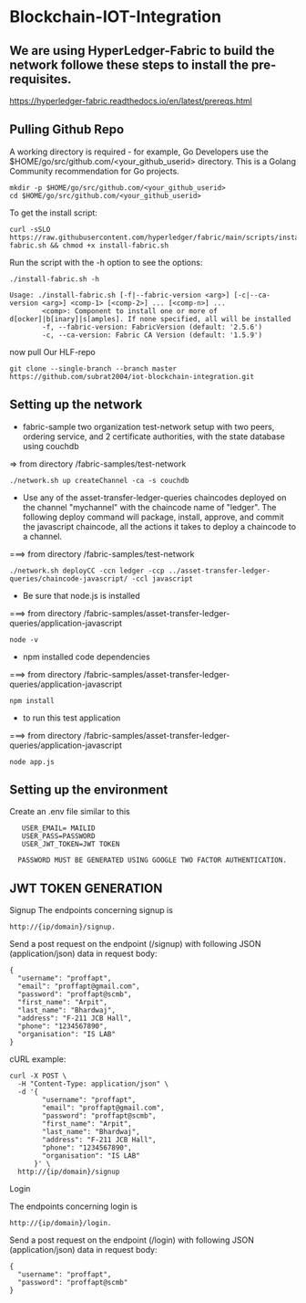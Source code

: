 # Blockchain-IOT-Integration
We are using HyperLedger-Fabric to build the network
followe these steps to install the pre-requisites.
---------------------------------------------------------
https://hyperledger-fabric.readthedocs.io/en/latest/prereqs.html

Pulling Github Repo
---------------------------------------------------------
A working directory is required - for example, Go Developers use the $HOME/go/src/github.com/<your_github_userid> directory.  This is a Golang Community recommendation for Go projects.

```
mkdir -p $HOME/go/src/github.com/<your_github_userid>
cd $HOME/go/src/github.com/<your_github_userid>
```
To get the install script:
```
curl -sSLO https://raw.githubusercontent.com/hyperledger/fabric/main/scripts/install-fabric.sh && chmod +x install-fabric.sh
```
Run the script with the -h option to see the options:
```
./install-fabric.sh -h
```
```
Usage: ./install-fabric.sh [-f|--fabric-version <arg>] [-c|--ca-version <arg>] <comp-1> [<comp-2>] ... [<comp-n>] ...
        <comp>: Component to install one or more of  d[ocker]|b[inary]|s[amples]. If none specified, all will be installed
        -f, --fabric-version: FabricVersion (default: '2.5.6')
        -c, --ca-version: Fabric CA Version (default: '1.5.9')

```
now pull Our HLF-repo
```
git clone --single-branch --branch master https://github.com/subrat2004/iot-blockchain-integration.git
```
Setting up the network
---------------------------------------------------------
- fabric-sample two organization test-network setup with two peers, ordering service,
  and 2 certificate authorities, with the state database using couchdb

 => from directory /fabric-samples/test-network
```
./network.sh up createChannel -ca -s couchdb
```
 - Use any of the asset-transfer-ledger-queries chaincodes deployed on the channel "mychannel"
   with the chaincode name of "ledger". The following deploy command will package,
   install, approve, and commit the javascript chaincode, all the actions it takes
   to deploy a chaincode to a channel.

===> from directory /fabric-samples/test-network
```
./network.sh deployCC -ccn ledger -ccp ../asset-transfer-ledger-queries/chaincode-javascript/ -ccl javascript
```
 - Be sure that node.js is installed

===> from directory /fabric-samples/asset-transfer-ledger-queries/application-javascript
```
node -v
```
 - npm installed code dependencies

===> from directory /fabric-samples/asset-transfer-ledger-queries/application-javascript
```
npm install
```
 - to run this test application

===> from directory /fabric-samples/asset-transfer-ledger-queries/application-javascript
```
node app.js
```
   
Setting up the environment
---------------------------------------------------------
Create an .env file similar to this
```
   USER_EMAIL= MAILID
   USER_PASS=PASSWORD
   USER_JWT_TOKEN=JWT TOKEN

  PASSWORD MUST BE GENERATED USING GOOGLE TWO FACTOR AUTHENTICATION.
```
JWT TOKEN GENERATION
---------------------------------------------------------
Signup
The endpoints concerning signup is 
```
http://{ip/domain}/signup.
```
Send a post request on the endpoint (/signup) with following JSON (application/json) data in request body:
```
{
  "username": "proffapt",
  "email": "proffapt@gmail.com",
  "password": "proffapt@scmb",
  "first_name": "Arpit",
  "last_name": "Bhardwaj",
  "address": "F-211 JCB Hall",
  "phone": "1234567890",
  "organisation": "IS LAB"
}
```
cURL example:
```
curl -X POST \
  -H "Content-Type: application/json" \
  -d '{
        "username": "proffapt",
        "email": "proffapt@gmail.com",
        "password": "proffapt@scmb",
        "first_name": "Arpit",
        "last_name": "Bhardwaj",
        "address": "F-211 JCB Hall",
        "phone": "1234567890",
        "organisation": "IS LAB"
      }' \
  http://{ip/domain}/signup

```
Login

The endpoints concerning login is 
```
http://{ip/domain}/login.
```
Send a post request on the endpoint (/login) with following JSON (application/json) data in request body:
```
{
  "username": "proffapt",
  "password": "proffapt@scmb"
}
```
         
   

